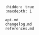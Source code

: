 ```{include} ../README.md

```

```{toctree}
:hidden: true
:maxdepth: 1

api.md
changelog.md
references.md

```
